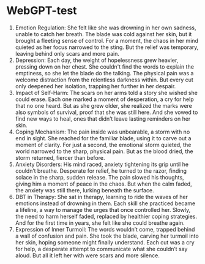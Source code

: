 # WebGPT-test

1. Emotion Regulation:
She felt like she was drowning in her own sadness, unable to catch her breath. The blade was cold against her skin, but it brought a fleeting sense of control. For a moment, the chaos in her mind quieted as her focus narrowed to the sting. But the relief was temporary, leaving behind only scars and more pain.
2. Depression:
Each day, the weight of hopelessness grew heavier, pressing down on her chest. She couldn't find the words to explain the emptiness, so she let the blade do the talking. The physical pain was a welcome distraction from the relentless darkness within. But every cut only deepened her isolation, trapping her further in her despair.
4. Impact of Self-Harm:
The scars on her arms told a story she wished she could erase. Each one marked a moment of desperation, a cry for help that no one heard. But as she grew older, she realized the marks were also symbols of survival, proof that she was still here. And she vowed to find new ways to heal, ones that didn’t leave lasting reminders on her skin.
1. Coping Mechanism:
The pain inside was unbearable, a storm with no end in sight. She reached for the familiar blade, using it to carve out a moment of clarity. For just a second, the emotional storm quieted, the world narrowed to the sharp, physical pain. But as the blood dried, the storm returned, fiercer than before.
2. Anxiety Disorders:
His mind raced, anxiety tightening its grip until he couldn’t breathe. Desperate for relief, he turned to the razor, finding solace in the sharp, sudden release. The pain slowed his thoughts, giving him a moment of peace in the chaos. But when the calm faded, the anxiety was still there, lurking beneath the surface.
3. DBT in Therapy:
She sat in therapy, learning to ride the waves of her emotions instead of drowning in them. Each skill she practiced became a lifeline, a way to manage the urges that once controlled her. Slowly, the need to harm herself faded, replaced by healthier coping strategies. And for the first time in years, she felt like she could breathe again.
4. Expression of Inner Turmoil:
The words wouldn’t come, trapped behind a wall of confusion and pain. She took the blade, carving her turmoil into her skin, hoping someone might finally understand. Each cut was a cry for help, a desperate attempt to communicate what she couldn’t say aloud. But all it left her with were scars and more silence.

